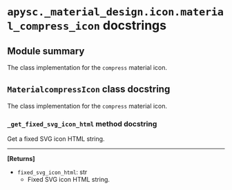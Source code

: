 # `apysc._material_design.icon.material_compress_icon` docstrings

## Module summary

The class implementation for the `compress` material icon.

## `MaterialcompressIcon` class docstring

The class implementation for the `compress` material icon.

### `_get_fixed_svg_icon_html` method docstring

Get a fixed SVG icon HTML string.<hr>

**[Returns]**

- `fixed_svg_icon_html`: str
  - Fixed SVG icon HTML string.
